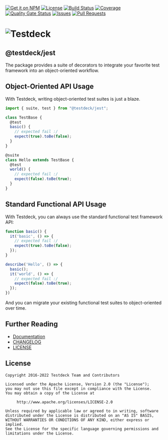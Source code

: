 [![Get it on NPM](https://img.shields.io/npm/v/@testdeck/jest.svg)](https://www.npmjs.com/package/@testdeck/jest)
[![License](https://img.shields.io/badge/License-Apache_2.0-blue.svg)](https://opensource.org/licenses/Apache-2.0)
[![Build Status](https://github.com/testdeck/testdeck/actions/workflows/ci.yml/badge.svg)](https://github.com/testdeck/testdeck/actions/workflows/ci.yml)
[![Coverage](https://sonarcloud.io/api/project_badges/measure?project=testdeck_jest&metric=coverage)](https://sonarcloud.io/summary/new_code?id=testdeck_jest)
[![Quality Gate Status](https://sonarcloud.io/api/project_badges/measure?project=testdeck_jest&metric=alert_status)](https://sonarcloud.io/summary/new_code?id=testdeck_jest)
[![Issues](https://img.shields.io/github/issues/testdeck/testdeck/@testdeck/jest)](https://github.com/testdeck/testdeck/issues)
[![Pull Requests](https://img.shields.io/github/issues-pr/testdeck/testdeck/@testdeck/jest)](https://github.com/testdeck/testdeck/pulls)

# ![Testdeck](https://raw.githubusercontent.com/testdeck/testdeck/main/docs/assets/testdeck-wide.svg)

## @testdeck/jest

The package provides a suite of decorators to integrate your favorite test framework into an object-oriented workflow.

## Object-Oriented API Usage
With Testdeck, writing object-oriented test suites is just a blaze.

``` TypeScript
import { suite, test } from "@testdeck/jest";

class TestBase {
  @test
  basic() {
    // expected fail :/
    expect(true).toBe(false);
  }
}

@suite
class Hello extends TestBase {
  @test
  world() {
    // expected fail :/
    expect(false).toBe(true);
  }
}
```

## Standard Functional API Usage
With Testdeck, you can always use the standard functional test framework API:

``` TypeScript
function basic() {
  it('basic', () => {
    // expected fail :/
    expect(true).toBe(false);
  });
}

describe('Hello', () => {
  basic();
  it('world', () => {
    // expected fail :/
    expect(false).toBe(true);
  });
})
```

And you can migrate your existing functional test suites to object-oriented over time.

## Further Reading

- [Documentation](https://testdeck.org)
- [CHANGELOG](https://github.com/testdeck/testdeck/blob/main/CHANGELOG.md)
- [LICENSE](https://github.com/testdeck/testdeck/blob/main/LICENSE)

## License

```
Copyright 2016-2022 Testdeck Team and Contributors

Licensed under the Apache License, Version 2.0 (the "License");
you may not use this file except in compliance with the License.
You may obtain a copy of the License at

     http://www.apache.org/licenses/LICENSE-2.0

Unless required by applicable law or agreed to in writing, software
distributed under the License is distributed on an "AS IS" BASIS,
WITHOUT WARRANTIES OR CONDITIONS OF ANY KIND, either express or implied.
See the License for the specific language governing permissions and
limitations under the License.
```
